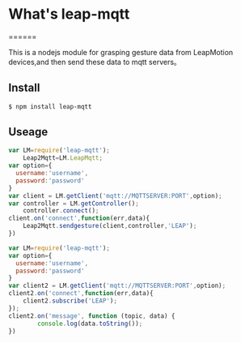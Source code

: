 # What's  leap-mqtt
======

  This is a nodejs module for grasping gesture data from LeapMotion devices,and then send these data to mqtt servers。
  
## Install
```bash
$ npm install leap-mqtt
```
  
## Useage
```js
var LM=require('leap-mqtt');
    Leap2Mqtt=LM.LeapMqtt;
var option={
  username:'username',
  password:'password'
}
var client = LM.getClient('mqtt://MQTTSERVER:PORT',option);
var controller = LM.getController();
    controller.connect();
client.on('connect',function(err,data){
    Leap2Mqtt.sendgesture(client,controller,'LEAP');
})

```

```js
var LM=require('leap-mqtt');
var option={
  username:'username',
  password:'password'
}
var client2 = LM.getClient('mqtt://MQTTSERVER:PORT',option);
client2.on('connect',function(err,data){
    client2.subscribe('LEAP');
});
client2.on('message', function (topic, data) {
        console.log(data.toString());
})
```